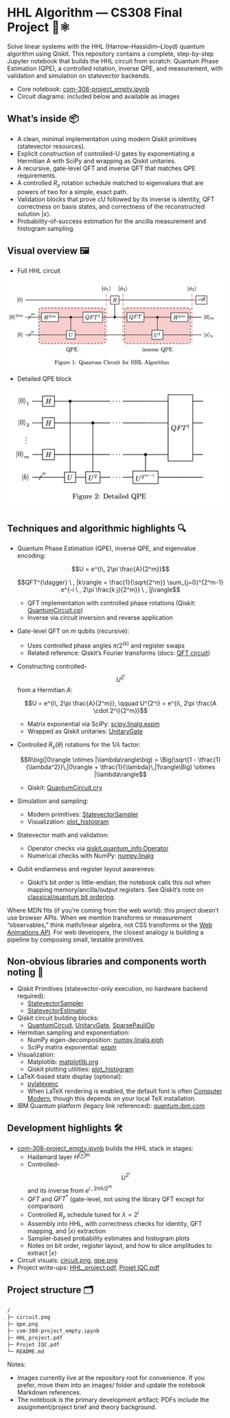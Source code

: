 # HHL Algorithm — CS308 Final Project 🧮⚛️

Solve linear systems with the HHL (Harrow–Hassidim–Lloyd) quantum algorithm using Qiskit. This repository contains a complete, step-by-step Jupyter notebook that builds the HHL circuit from scratch: Quantum Phase Estimation (QPE), a controlled rotation, inverse QPE, and measurement, with validation and simulation on statevector backends.

- Core notebook: [com-308-project_empty.ipynb](./com-308-project_empty.ipynb)
- Circuit diagrams: included below and available as images

## What’s inside 📦

- A clean, minimal implementation using modern Qiskit primitives (statevector resources).
- Explicit construction of controlled-U gates by exponentiating a Hermitian A with SciPy and wrapping as Qiskit unitaries.
- A recursive, gate-level QFT and inverse QFT that matches QPE requirements.
- A controlled $R_y$ rotation schedule matched to eigenvalues that are powers of two for a simple, exact path.
- Validation blocks that prove cU followed by its inverse is identity, QFT correctness on basis states, and correctness of the reconstructed solution $|x\rangle$.
- Probability-of-success estimation for the ancilla measurement and histogram sampling.

## Visual overview 🖼️

- Full HHL circuit

![HHL circuit](./circuit.png)

- Detailed QPE block

![Detailed QPE](./qpe.png)

## Techniques and algorithmic highlights 🔍

- Quantum Phase Estimation (QPE), inverse QPE, and eigenvalue encoding:
  
  $$U = e^{i\, 2\pi \frac{A}{2^m}}$$
  
  $$QFT^{\dagger} \ , |k\rangle = \frac{1}{\sqrt{2^m}} \sum_{j=0}^{2^m-1} e^{-i \ , 2\pi \frac{k j}{2^m}} \ , |j\rangle$$
  
  - QFT implementation with controlled phase rotations (Qiskit: [QuantumCircuit.cp](https://docs.quantum.ibm.com/api/qiskit/qiskit.circuit.QuantumCircuit#cp))
  - Inverse via circuit inversion and reverse application

- Gate-level QFT on $m$ qubits (recursive):
  - Uses controlled phase angles $\pi/2^{(k)}$ and register swaps
  - Related reference: Qiskit’s Fourier transforms (docs: [QFT circuit](https://docs.quantum.ibm.com/api/qiskit/qiskit.circuit.library.QFT))

- Constructing controlled-$$U^{2^i}$$ from a Hermitian $A$:
  
  $$U = e^{i\, 2\pi \frac{A}{2^m}}, \qquad U^{2^i} = e^{i\, 2\pi \frac{A \cdot 2^i}{2^m}}$$
  
  - Matrix exponential via SciPy: [scipy.linalg.expm](https://docs.scipy.org/doc/scipy/reference/generated/scipy.linalg.expm.html)
  - Wrapped as Qiskit unitaries: [UnitaryGate](https://docs.quantum.ibm.com/api/qiskit/qiskit.circuit.library.UnitaryGate)

- Controlled $R_y(\theta)$ rotations for the $1/\lambda$ factor:
  
  $$R\big(|0\rangle \otimes |\lambda\rangle\big) = \Big(\sqrt{1 - \tfrac{1}{\lambda^2}}\,|0\rangle + \tfrac{1}{\lambda}\,|1\rangle\Big) \otimes |\lambda\rangle$$
  
  - Qiskit: [QuantumCircuit.cry](https://docs.quantum.ibm.com/api/qiskit/qiskit.circuit.QuantumCircuit#cry)

- Simulation and sampling:
  - Modern primitives: [StatevectorSampler](https://docs.quantum.ibm.com/api/qiskit/qiskit.primitives.StatevectorSampler)
  - Visualization: [plot_histogram](https://docs.quantum.ibm.com/api/qiskit/qiskit.visualization.plot_histogram)

- Statevector math and validation:
  - Operator checks via [qiskit.quantum_info.Operator](https://docs.quantum.ibm.com/api/qiskit/qiskit.quantum_info.Operator)
  - Numerical checks with NumPy: [numpy.linalg](https://numpy.org/doc/stable/reference/routines.linalg.html)

- Qubit endianness and register layout awareness:
  - Qiskit’s bit order is little-endian; the notebook calls this out when mapping memory/ancilla/output registers. See Qiskit’s note on [classical/quantum bit ordering](https://docs.quantum.ibm.com/guides/circuit-tracing-and-dag#endianness).

Where MDN fits (if you’re coming from the web world): this project doesn’t use browser APIs. When we mention transforms or measurement “observables,” think math/linear algebra, not CSS transforms or the [Web Animations API](https://developer.mozilla.org/docs/Web/API/Web_Animations_API). For web developers, the closest analogy is building a pipeline by composing small, testable primitives.

## Non‑obvious libraries and components worth noting 🧠

- Qiskit Primitives (statevector-only execution, no hardware backend required):
  - [StatevectorSampler](https://docs.quantum.ibm.com/api/qiskit/qiskit.primitives.StatevectorSampler)
  - [StatevectorEstimator](https://docs.quantum.ibm.com/api/qiskit/qiskit.primitives.StatevectorEstimator)
- Qiskit circuit building blocks:
  - [QuantumCircuit](https://docs.quantum.ibm.com/api/qiskit/qiskit.circuit.QuantumCircuit), [UnitaryGate](https://docs.quantum.ibm.com/api/qiskit/qiskit.circuit.library.UnitaryGate), [SparsePauliOp](https://docs.quantum.ibm.com/api/qiskit/qiskit.quantum_info.SparsePauliOp)
- Hermitian sampling and exponentiation:
  - NumPy eigen-decomposition: [numpy.linalg.eigh](https://numpy.org/doc/stable/reference/generated/numpy.linalg.eigh.html)
  - SciPy matrix exponential: [expm](https://docs.scipy.org/doc/scipy/reference/generated/scipy.linalg.expm.html)
- Visualization:
  - Matplotlib: [matplotlib.org](https://matplotlib.org/)
  - Qiskit plotting utilities: [plot_histogram](https://docs.quantum.ibm.com/api/qiskit/qiskit.visualization.plot_histogram)
- LaTeX-based state display (optional):
  - [pylatexenc](https://pylatexenc.readthedocs.io/)
  - When LaTeX rendering is enabled, the default font is often [Computer Modern](https://ctan.org/pkg/computermodern), though this depends on your local TeX installation.
- IBM Quantum platform (legacy link referenced): [quantum.ibm.com](https://quantum.ibm.com)

## Development highlights 🛠️

- [com-308-project_empty.ipynb](./com-308-project_empty.ipynb) builds the HHL stack in stages:
  - Hadamard layer $H^{\otimes m}$
  - Controlled-$$U^{2^i}$$ and its inverse from $e^{i \ , 2\pi A / 2^m}$
  - $QFT$ and $QFT^{\dagger}$ (gate-level, not using the library QFT except for comparison)
  - Controlled $R_y$ schedule tuned for $\lambda = 2^i$
  - Assembly into HHL, with correctness checks for identity, QFT mapping, and $|x\rangle$ extraction
  - Sampler-based probability estimates and histogram plots
  - Notes on bit order, register layout, and how to slice amplitudes to extract $|x\rangle$
- Circuit visuals: [circuit.png](./circuit.png), [qpe.png](./qpe.png)
- Project write-ups: [HHL_project.pdf](./HHL_project.pdf), [Projet IQC.pdf](./Projet%20IQC.pdf)

## Project structure 🗂️

```text
/
├─ circuit.png
├─ qpe.png
├─ com-308-project_empty.ipynb
├─ HHL_project.pdf
├─ Projet IQC.pdf
└─ README.md
```

Notes:
- Images currently live at the repository root for convenience. If you prefer, move them into an images/ folder and update the notebook Markdown references.
- The notebook is the primary development artifact; PDFs include the assignment/project brief and theory background.
